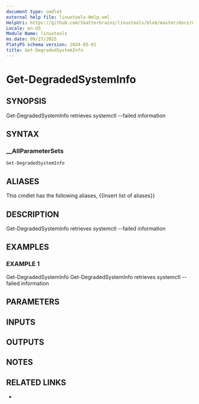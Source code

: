 ```yaml
---
document type: cmdlet
external help file: linuxtools-Help.xml
HelpUri: https://github.com/Skatterbrainz/linuxtools/blob/master/docs/Get-DegradedSystemInfo.md
Locale: en-US
Module Name: linuxtools
ms.date: 09/27/2025
PlatyPS schema version: 2024-05-01
title: Get-DegradedSystemInfo
---
```


# Get-DegradedSystemInfo

## SYNOPSIS

Get-DegradedSystemInfo retrieves systemctl --failed information

## SYNTAX

### __AllParameterSets

```
Get-DegradedSystemInfo
```

## ALIASES

This cmdlet has the following aliases,
  {{Insert list of aliases}}

## DESCRIPTION

Get-DegradedSystemInfo retrieves systemctl --failed information

## EXAMPLES

### EXAMPLE 1

Get-DegradedSystemInfo
Get-DegradedSystemInfo retrieves systemctl --failed information

## PARAMETERS

## INPUTS

## OUTPUTS

## NOTES

## RELATED LINKS

- [](https://github.com/Skatterbrainz/linuxtools/blob/master/docs/Get-DegradedSystemInfo.md)

